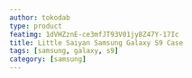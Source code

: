 ```yaml
---
author: tokodab
type: product
featimg: 1dVHZznE-ce3mfJT93V01jy8Z47Y-17Ic
title: Little Saiyan Samsung Galaxy S9 Case
tags: [samsung, galaxy, s9]
category: [samsung]
---
```

